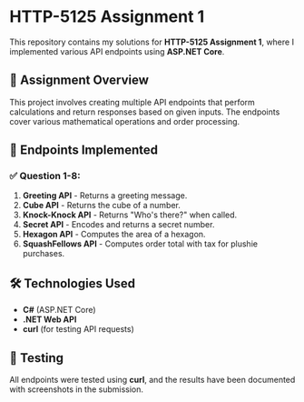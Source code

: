 # HTTP-5125 Assignment 1

This repository contains my solutions for **HTTP-5125 Assignment 1**, where I implemented various API endpoints using **ASP.NET Core**.

## 📌 Assignment Overview
This project involves creating multiple API endpoints that perform calculations and return responses based on given inputs. The endpoints cover various mathematical operations and order processing.

## 🚀 Endpoints Implemented
### ✅ Question 1-8:
1. **Greeting API** - Returns a greeting message.
2. **Cube API** - Returns the cube of a number.
3. **Knock-Knock API** - Returns "Who's there?" when called.
4. **Secret API** - Encodes and returns a secret number.
5. **Hexagon API** - Computes the area of a hexagon.
6. **SquashFellows API** - Computes order total with tax for plushie purchases.

## 🛠 Technologies Used
- **C#** (ASP.NET Core)
- **.NET Web API**
- **curl** (for testing API requests)

## 🧪 Testing
All endpoints were tested using **curl**, and the results have been documented with screenshots in the submission.


